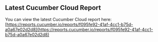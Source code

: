 ## Latest Cucumber Cloud Report
You can view the latest Cucumber Cloud report here:
[https://reports.cucumber.io/reports/f095fe92-41af-4cc1-b75d-a0a67e02d2d8](https://reports.cucumber.io/reports/f095fe92-41af-4cc1-b75d-a0a67e02d2d8)
